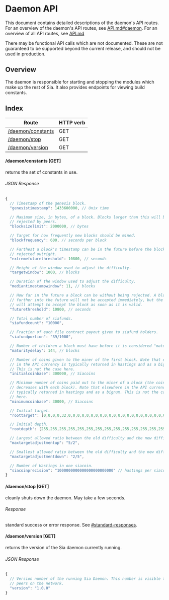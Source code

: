 Daemon API
===========

This document contains detailed descriptions of the daemon's API routes. For an
overview of the daemon's API routes, see [API.md#daemon](/doc/API.md#daemon).
For an overview of all API routes, see [API.md](/doc/API.md)

There may be functional API calls which are not documented. These are not
guaranteed to be supported beyond the current release, and should not be used
in production.

Overview
--------

The daemon is responsible for starting and stopping the modules which make up
the rest of Sia. It also provides endpoints for viewing build constants.

Index
-----

| Route                                     | HTTP verb |
| ----------------------------------------- | --------- |
| [/daemon/constants](#daemonconstants-get) | GET       |
| [/daemon/stop](#daemonstop-get)           | GET       |
| [/daemon/version](#daemonversion-get)     | GET       |

#### /daemon/constants [GET]

returns the set of constants in use.

###### JSON Response
```javascript
{
  // Timestamp of the genesis block.
  "genesistimestamp": 1433600000, // Unix time

  // Maximum size, in bytes, of a block. Blocks larger than this will be
  // rejected by peers.
  "blocksizelimit": 2000000, // bytes

  // Target for how frequently new blocks should be mined.
  "blockfrequency": 600, // seconds per block

  // Farthest a block's timestamp can be in the future before the block is
  // rejected outright.
  "extremefuturethreshold": 10800, // seconds

  // Height of the window used to adjust the difficulty.
  "targetwindow": 1000, // blocks

  // Duration of the window used to adjust the difficulty.
  "mediantimestampwindow": 11, // blocks

  // How far in the future a block can be without being rejected. A block
  // further into the future will not be accepted immediately, but the daemon
  // will attempt to accept the block as soon as it is valid.
  "futurethreshold": 10800, // seconds

  // Total number of siafunds.
  "siafundcount": "10000",

  // Fraction of each file contract payout given to siafund holders.
  "siafundportion": "39/1000",

  // Number of children a block must have before it is considered "mature."
  "maturitydelay": 144, // blocks

  // Number of coins given to the miner of the first block. Note that elsewhere
  // in the API currency is typically returned in hastings and as a bignum.
  // This is not the case here.
  "initialcoinbase": 300000, // Siacoins

  // Minimum number of coins paid out to the miner of a block (the coinbase
  // decreases with each block). Note that elsewhere in the API currency is
  // typically returned in hastings and as a bignum. This is not the case
  // here.
  "minimumcoinbase": 30000, // Siacoins

  // Initial target.
  "roottarget": [0,0,0,0,32,0,0,0,0,0,0,0,0,0,0,0,0,0,0,0,0,0,0,0,0,0,0,0,0,0,0,0],

  // Initial depth.
  "rootdepth": [255,255,255,255,255,255,255,255,255,255,255,255,255,255,255,255,255,255,255,255,255,255,255,255,255,255,255,255,255,255,255,255],

  // Largest allowed ratio between the old difficulty and the new difficulty.
  "maxtargetadjustmentup": "5/2",

  // Smallest allowed ratio between the old difficulty and the new difficulty.
  "maxtargetadjustmentdown": "2/5",

  // Number of Hastings in one siacoin.
  "siacoinprecision": "1000000000000000000000000" // hastings per siacoin
}
```

#### /daemon/stop [GET]

cleanly shuts down the daemon. May take a few seconds.

###### Response
standard success or error response. See
[#standard-responses](#standard-responses).

#### /daemon/version [GET]

returns the version of the Sia daemon currently running.

###### JSON Response
```javascript
{
  // Version number of the running Sia Daemon. This number is visible to its
  // peers on the network.
  "version": "1.0.0"
}
```
